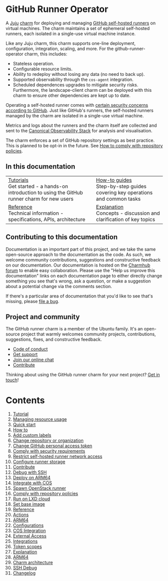 # GitHub Runner Operator

A [Juju](https://juju.is/) [charm](https://juju.is/docs/olm/charmed-operators) for deploying and managing [GitHub self-hosted runners](https://docs.github.com/en/actions/hosting-your-own-runners/managing-self-hosted-runners/about-self-hosted-runners) on virtual machines. The charm maintains a set of ephemeral self-hosted runners, each isolated in a single-use virtual machine instance. 

Like any Juju charm, this charm supports one-line deployment, configuration, integration, scaling, and more. 
For the github-runner-operator charm, this includes:
* Stateless operation.
* Configurable resource limits.
* Ability to redeploy without losing any data (no need to back up).
* Supported observability through the `cos-agent` integration.
* Scheduled dependences upgrades to mitigate security risks. Furthermore, the landscape-client charm can be deployed with this charm to ensure other dependencies are kept up to date.

Operating a self-hosted runner comes with [certain security concerns according to GitHub](https://docs.github.com/en/actions/hosting-your-own-runners/managing-self-hosted-runners/about-self-hosted-runners#self-hosted-runner-security).
Just like GitHub's runners, the self-hosted runners managed by the charm are isolated in a single-use virtual machine.

Metrics and logs about the runners and the charm itself are collected and sent to the [Canonical Observability Stack](https://charmhub.io/topics/canonical-observability-stack) for analysis and visualisation.

The charm enforces a set of GitHub repository settings as best practice. This is planned to be opt-in in the future. See [How to comply with repository policies](https://charmhub.io/github-runner/docs/how-to-repo-policy).

## In this documentation

| | |
|--|--|
|  [Tutorials](https://charmhub.io/github-runner/docs/quick-start)</br>  Get started - a hands-on introduction to using the GitHub runner charm for new users </br> | [How-to guides](https://charmhub.io/github-runner/docs/run-on-lxd) </br> Step-by-step guides covering key operations and common tasks |
| [Reference](https://charmhub.io/github-runner/docs/actions) </br> Technical information - specifications, APIs, architecture | [Explanation](https://charmhub.io/github-runner/docs/charm-architecture) </br> Concepts - discussion and clarification of key topics  |

## Contributing to this documentation

Documentation is an important part of this project, and we take the same open-source approach to the documentation as the code. As such, we welcome community contributions, suggestions and constructive feedback on our documentation. Our documentation is hosted on the [Charmhub forum](https://discourse.charmhub.io/t/github-runner-documentation-overview/7817) to enable easy collaboration. Please use the "Help us improve this documentation" links on each documentation page to either directly change something you see that's wrong, ask a question, or make a suggestion about a potential change via the comments section.

If there's a particular area of documentation that you'd like to see that's missing, please [file a bug](https://github.com/canonical/github-runner-operator/issues).

## Project and community

The GitHub runner charm is a member of the Ubuntu family. It's an open-source project that warmly welcomes community projects, contributions, suggestions, fixes, and constructive feedback.

- [Code of conduct](https://ubuntu.com/community/code-of-conduct)
- [Get support](https://discourse.charmhub.io/)
- [Join our online chat](https://matrix.to/#/#charmhub-charmdev:ubuntu.com)
- [Contribute](Contribute)

Thinking about using the GitHub runner charm for your next project? [Get in touch](https://matrix.to/#/#charmhub-charmdev:ubuntu.com)!

# Contents

1. [Tutorial](tutorial)
  1. [Managing resource usage](tutorial/managing-resource-usage.md)
  1. [Quick start](tutorial/quick-start.md)
1. [How to](how-to)
  1. [Add custom labels](how-to/add-custom-labels.md)
  1. [Change repository or organization](how-to/change-path.md)
  1. [Change GitHub personal access token](how-to/change-token.md)
  1. [Comply with security requirements](how-to/comply-security.md)
  1. [Restrict self-hosted runner network access](how-to/configure-denylist.md)
  1. [Configure runner storage](how-to/configure-runner-storage.md)
  1. [Contribute](how-to/contribute.md)
  1. [Debug with SSH](how-to/debug-with-ssh.md)
  1. [Deploy on ARM64](how-to/deploy-on-arm64.md)
  1. [Integrate with COS](how-to/integrate-with-cos.md)
  1. [Spawn OpenStack runner](how-to/openstack-runner.md)
  1. [Comply with repository policies](how-to/repo-policy.md)
  1. [Run on LXD cloud](how-to/run-on-lxd.md)
  1. [Set base image](how-to/set-base-image.md)
1. [Reference](reference)
  1. [Actions](reference/actions.md)
  1. [ARM64](reference/arm64.md)
  1. [Configurations](reference/configurations.md)
  1. [COS Integration](reference/cos.md)
  1. [External Access](reference/external-access.md)
  1. [Integrations](reference/integrations.md)
  1. [Token scopes](reference/token-scopes.md)
1. [Explanation](explanation)
  1. [ARM64](explanation/arm64.md)
  1. [Charm architecture](explanation/charm-architecture.md)
  1. [SSH Debug](explanation/ssh-debug.md)
1. [Changelog](changelog.md)